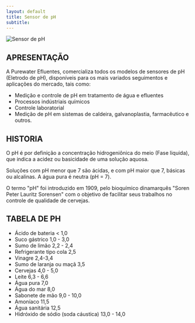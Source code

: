 ```yaml
---
layout: default
title: Sensor de pH
subtitle: 
---
```


<img class="img-responsive center" style="max-width: 100%;" src="../../website/images/Eletrodo de ph purewater.jpg" alt="Sensor de pH">

## APRESENTAÇÃO

A Purewater Efluentes, comercializa todos os modelos de sensores de pH (Eletrodo de pH), disponíveis para os mais variados seguimentos e aplicações do mercado, tais como:

- Medição e controle de pH em tratamento de água e efluentes
- Processos indústriais químicos
- Controle laboratorial
- Medição de pH em sistemas de caldeira, galvanoplastia, farmacêutico e outros.
 


## HISTORIA

O pH é por definição a concentração hidrogeniônica do meio (Fase liquida), que indica a acidez ou basicidade de uma solução aquosa. 

Soluções com pH menor que 7 são ácidas, e com pH maior que 7, básicas ou alcalinas. A água pura é neutra (pH = 7).

O termo "pH" foi introduzido em 1909, pelo bioquímico dinamarquês "Soren Peter Lauritz Sorensen" com o objetivo de facilitar seus trabalhos no controle de qualidade de cervejas.

>
## TABELA DE PH

* Ácido de bateria	< 1,0
* Suco gástrico	1,0 - 3,0
* Sumo de limão	2,2 - 2,4
* Refrigerante tipo cola	2,5
* Vinagre	2,4-3,4
* Sumo de laranja ou maçã	3,5
* Cervejas	4,0 - 5,0
* Leite	6,3 - 6,6
* Água pura	7,0
* Água do mar	8,0
* Sabonete de mão	9,0 - 10,0
* Amoníaco	11,5
* Água sanitária	12,5
* Hidróxido de sódio (soda cáustica)	13,0 - 14,0



